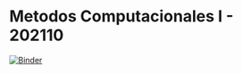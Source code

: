 # Metodos Computacionales I - 202110

[![Binder](https://mybinder.org/badge_logo.svg)](https://mybinder.org/v2/gh/ComputoCienciasUniandes/MetComp1_202110/main)